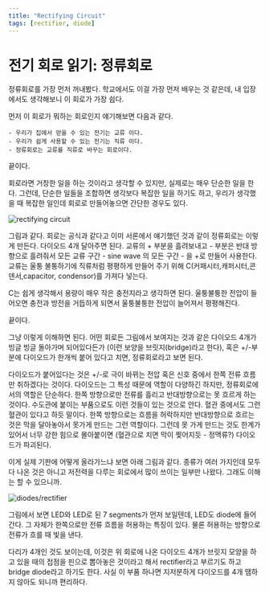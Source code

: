 ```yaml
---
title: "Rectifying Circuit"
tags: [rectifier, diode]
---
```

# 전기 회로 읽기: 정류회로

정류회로를 가장 먼저 꺼내봤다. 학교에서도 이걸 가장 먼저 배우는 것 같은데, 내 입장에서도 생각해보니 이 회로가 가장 쉽다.

먼저 이 회로가 뭐하는 회로인지 얘기해보면 다음과 같다.

    - 우리가 집에서 얻을 수 있는 전기는 교류 이다.
    - 우리가 쉽게 사용할 수 있는 전기는 직류 이다.
    - 정류회로는 교류를 직류로 바꾸는 회로이다.

끝이다. 

회로라면 거창한 일을 하는 것이라고 생각할 수 있지만, 실제로는 매우 단순한 일을 한다. 그런데, 단순한 일들을 조합하면 생각보다 복잡한 일을 하기도 하고, 우리가 생각했을 때 복잡한 일인데 회로로 만들어놓으면 간단한 경우도 있다.

![rectifying circuit](rectifier.gif)

그림과 같다. 회로는 공식과 같다고 이미 서론에서 얘기했던 것과 같이 정류회로는 이렇게 만든다. 다이오드 4개 달아주면 된다. 교류의 + 부분을 흘려보내고 - 부분은 반대 방향으로 흘려줘서 모든 교류 구간 - sine wave 의 모든 구간 - 을 +로 만들어 사용한다. 교류는 울퉁 불퉁하기에 직류처럼 평평하게 만들어 주기 위해 C(커패시터,캐퍼시터,콘덴서,capacitor, condensor)를 가져다 넣는다. 

C는 쉽게 생각해서 용량이 매우 작은 충전지라고 생각하면 된다. 울퉁불퉁한 전압이 들어오면 충전과 방전을 거듭하게 되면서 울퉁불퉁한 전압이 늘어져서 평평해진다. 

끝이다. 

그냥 이렇게 이해하면 된다. 어떤 회로든 그림에서 보여지는 것과 같은 다이오드 4개가 빙글 빙글 돌아가며 되어있다든가 (이런 보양을 브릿지(bridge)라고 한다), 혹은 +/-부분에 다이오드가 한개씩 붙어 있다고 치면, 정류회로라고 보면 된다.

다이오드가 붙어있다는 것은 +/-로 극이 바뀌는 전압 혹은 신호 중에서 한쪽 전류 흐름만 취하겠다는 것이다. 다이오드는 그 특성 때문에 역할이 다양하긴 하지만, 정류회로에서의 역할은 단순하다. 한쪽 방향으로만 전류를 흘리고 반대방향으로는 못 흐르게 하는 것이다. 수도관에 붙이는 부품으로도 이런 것들이 있는 것으로 안다. 혈관 중에서도 그런 혈관이 있다고 하듯 말이다. 한쪽 방향으로는 흐름을 허락하지만 반대방향으로 흐르는 것은 막을 달아놓아서 못가게 만드는 그런 역할이다. 그런데 못 가게 만드는 것도 한계가 있어서 너무 강한 힘으로 몰아붙이면 (혈관으로 치면 막이 찢어지듯 - 정맥류?) 다이오드가 파괴된다.

이게 실제 기판에 어떻게 올라가느냐 보면 아래 그림과 같다. 종류가 여러 가지인데 모두 다 나온 것은 아니고 저전력을 다루는 회로에서 많이 쓰이는 일부만 나왔다. 그래도 이해는 할 수 있으니까.

![diodes/rectifier](diodes.jpg)

그림에서 보면 LED와 LED로 된 7 segments가 먼저 보일텐데, LED도 diode에 들어간다. 그 자체가 한쪽으로만 전류 흐름을 허용하는 특징이 있다. 물론 허용하는 방향으로 전류가 흐를 때 빛을 낸다. 

다리가 4개인 것도 보이는데, 이것은 위 회로에 나온 다이오드 4개가 브릿지 모양을 하고 있을 때의 접점을 핀으로 뽑아놓은 것이라고 해서 rectifier라고 부르기도 하고 bridge diode라고 하기도 한다. 사실 이 부품 하나면 지저분하게 다이오드를 4개 땜하지 않아도 되니까 편리하다. 

